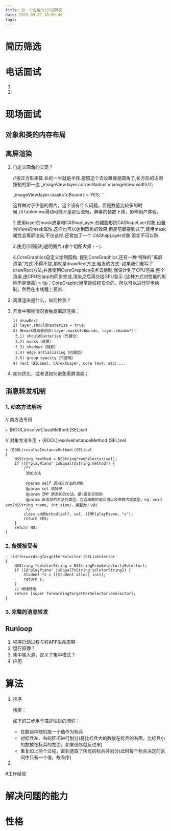 ```yaml
---
title: 做一个合格的iOS招聘官
date: 2018-05-07 10:09:49
tags:
---
```




# 简历筛选





# 电话面试

1. 
2. 





# 现场面试



## 对象和类的内存布局





## 离屏渲染

1. 自定义圆角的实现？

   //按正方形来算.长的一半就是半径.按照这个去设置就是圆角了,长方形的话则按短的那一边 _imageView.layer.cornerRadius = iamgeView.width/2; 

   _imageView.layer.masksToBounds = YES;``` 

   这样做对于少量的图片，这个没有什么问题，但是数量比较多的时候,UITableView滑动可能不是那么流畅，屏幕的帧数下降，影响用户体验。

   2.使用layer的mask遮罩和CAShapLayer 创建圆形的CAShapeLaer对象,设置为View的mask属性,这样也可以达到圆角的效果,但是前面提到过了,使用mask属性会离屏渲染,不仅这样,还曾加了一个 CAShapLayer对象.着实不可以取.  

   3.使用带圆形的透明图片.(求个切图大师 - - ). 

   4.CoreGraphics自定义绘制圆角.  提到CoreGraphics,还有一种 特殊的"离屏渲染"方式 不得不提,那就是drawRect方法.触发的方式: 如果我们重写了 drawRect方法,并且使用CoreGraphics技术去绘制.就设计到了CPU渲染,整个渲染,由CPU在app内同步完成,渲染之后再交给GPU显示.(这种方式对性能的影响不是很高) > tip：CoreGraphic通常是线程安全的，所以可以进行异步绘制，然后在主线程上更新.

    

2. 离屏渲染是什么，如何检测？

3. 开发中哪些情况会触发离屏渲染；

   ```
   1) drawRect
   2) layer.shouldRasterize = true;
   3) 有mask或者是阴影(layer.masksToBounds, layer.shadow*)；
    3.1) shouldRasterize（光栅化）
    3.2) masks（遮罩）
    3.3) shadows（阴影）
    3.4) edge antialiasing（抗锯齿）
    3.5) group opacity（不透明）
   4) Text（UILabel, CATextLayer, Core Text, etc）...
   ```

4. 如何优化，或者说如何避免离屏渲染；





## 消息转发机制

### 1. 动态方法解析

// 类方法专用

 \+ (BOOL)resolveClassMethod:(SEL)sel 

// 对象方法专用 
\+ (BOOL)resolveInstanceMethod:(SEL)sel

```objc
+ (BOOL)resolveInstanceMethod:(SEL)sel
{
    NSString *method = NSStringFromSelector(sel);
    if ([@"playPiano" isEqualToString:method]) {
        /**
         添加方法
         
         @param self 调用该方法的对象
         @param sel 选择子
         @param IMP 新添加的方法，是c语言实现的
         @param 新添加的方法的类型，包含函数的返回值以及参数内容类型，eg：void xxx(NSString *name, int size)，类型为：v@i
         */
        class_addMethod(self, sel, (IMP)playPiano, "v");
        return YES;
    }
    return NO;
}
```

### 2. 备援接受者

```objc
- (id)forwardingTargetForSelector:(SEL)aSelector
{
    NSString *seletorString = NSStringFromSelector(aSelector);
    if ([@"playPiano" isEqualToString:seletorString]) {
        Student *s = [[Student alloc] init];
        return s;
    }
    // 继续转发
    return [super forwardingTargetForSelector:aSelector];
}
```



### 3. 完整的消息转发





## Runloop

1. 程序启动过程与程APP生命周期
2. 运行原理？
3. 集中输入源，定义了集中模式？
4. 应用



# 算法

1. 排序

   快排：

   如下的三步用于描述快排的流程：

   - 在数组中随机取一个值作为标兵
   - 对标兵左、右的区间进行划分(将比标兵大的数放在标兵的右面，比标兵小的数放在标兵的左面，如果倒序就反过来)
   - 重复如上两个过程，直到选取了所有的标兵并划分(此时每个标兵决定的区间中只有一个值，故有序)

2. 





#工作经验







# 解决问题的能力







# 性格